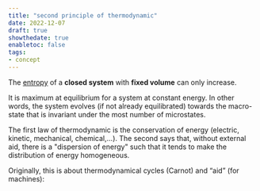 ```yaml
---
title: "second principle of thermodynamic"
date: 2022-12-07
draft: true
showthedate: true
enabletoc: false
tags:
- concept
---
```


The [entropy](definition/entropy.md) of a **closed system** with **fixed volume** can only increase. 

It is maximum at equilibrium for a system at constant energy. In other words, the system evolves (if not already equilibrated) towards the macro-state that is invariant under the most number of microstates. 

The first law of thermodynamic is the conservation of energy (electric, kinetic, mechanical, chemical,...). The second says that, without external aid, there is a "dispersion of energy" such that it tends to make the distribution of energy homogeneous. 

Originally, this is about thermodynamical cycles (Carnot) and “aid” (for machines):

